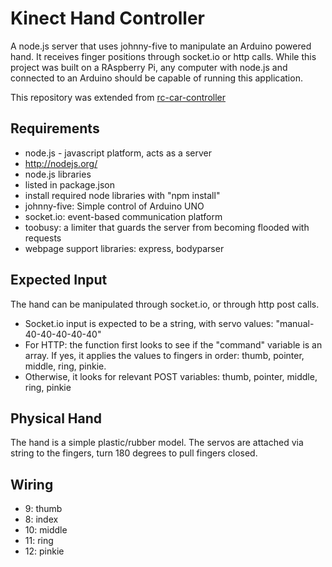 Kinect Hand Controller
======================
A node.js server that uses johnny-five to manipulate an Arduino powered hand. It receives finger positions through socket.io or http calls. While this project was built on a RAspberry Pi, any computer with node.js and connected to an Arduino should be capable of running this application.

This repository was extended from [rc-car-controller](https://github.com/Self-Driving-Vehicle/rc-car-controller)

Requirements
------------
* node.js - javascript platform, acts as a server
 * http://nodejs.org/
* node.js libraries
 * listed in package.json
 * install required node libraries with "npm install"
 * johnny-five: Simple control of Arduino UNO
 * socket.io: event-based communication platform
 * toobusy: a limiter that guards the server from becoming flooded with requests
 * webpage support libraries: express, bodyparser

Expected Input
--------------
The hand can be manipulated through socket.io, or through http post calls.

* Socket.io input is expected to be a string, with servo values: "manual-40-40-40-40-40"
* For HTTP: the function first looks to see if the "command" variable is an array. If yes, it applies the values to fingers in order: thumb, pointer, middle, ring, pinkie.
 * Otherwise, it looks for relevant POST variables: thumb, pointer, middle, ring, pinkie

Physical Hand
-------------
The hand is a simple plastic/rubber model. The servos are attached via string to the fingers, turn 180 degrees to pull fingers closed.

Wiring
------
* 9: thumb
* 8: index
* 10: middle
* 11: ring
* 12: pinkie